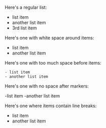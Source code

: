 Here's a regular list:

- list item
- another list item
- 3rd list item

Here's one with white space around items:

  - list item  
  - another list item  

Here's one with too much space before items:

    - list item
    - another list item

Here's one with no space after markers:

-list item
-another list item

Here's one where items contain line breaks:

- list
item
- another
list item